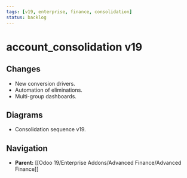 ```yaml
---
tags: [v19, enterprise, finance, consolidation]
status: backlog
---
```

# account_consolidation v19

## Changes
- New conversion drivers.
- Automation of eliminations.
- Multi-group dashboards.

## Diagrams
- Consolidation sequence v19.






## Navigation
- **Parent:** [[Odoo 19/Enterprise Addons/Advanced Finance/Advanced Finance]]
